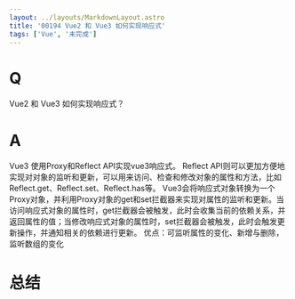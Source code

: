 ```yaml
---
layout: ../layouts/MarkdownLayout.astro
title: '00194 Vue2 和 Vue3 如何实现响应式'
tags: ['Vue', '未完成']
---
```


# Q

Vue2 和 Vue3 如何实现响应式？

# A

Vue3
使用Proxy和Reflect API实现vue3响应式。
Reflect API则可以更加方便地实现对对象的监听和更新，可以用来访问、检查和修改对象的属性和方法，比如Reflect.get、Reflect.set、Reflect.has等。
Vue3会将响应式对象转换为一个Proxy对象，并利用Proxy对象的get和set拦截器来实现对属性的监听和更新。当访问响应式对象的属性时，get拦截器会被触发，此时会收集当前的依赖关系，并返回属性的值；当修改响应式对象的属性时，set拦截器会被触发，此时会触发更新操作，并通知相关的依赖进行更新。
优点：可监听属性的变化、新增与删除，监听数组的变化


# 总结



<script>
  function func() {

  }
  
</script>